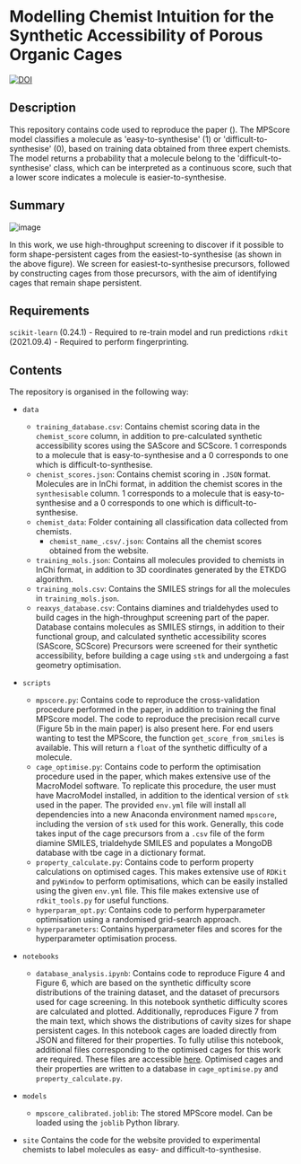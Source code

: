 Modelling Chemist Intuition for the Synthetic Accessibility of Porous Organic Cages
===================================================================================


[![DOI](https://zenodo.org/badge/210332220.svg)](https://zenodo.org/badge/latestdoi/210332220)


Description
-----------

This repository contains code used to reproduce the paper ().
The MPScore model classifies a molecule as 'easy-to-synthesise' (1) or 'difficult-to-synthesise' (0), based on training data obtained
from three expert chemists.
The model returns a probability that a molecule belong to the 'difficult-to-synthesise' class, which can be interpreted as a continuous score,
such that a lower score indicates a molecule is easier-to-synthesise.

Summary
-------
![image](images/Summary_Image.png)

In this work, we use high-throughput screening to discover if it possible to form shape-persistent cages from the easiest-to-synthesise (as shown in the above figure).
We screen for easiest-to-synthesise precursors, followed by constructing cages from those precursors, with the aim of identifying cages that remain shape persistent.

Requirements
------------

`scikit-learn` (0.24.1) - Required to re-train model and run predictions
`rdkit` (2021.09.4) - Required to perform fingerprinting.


Contents
-----------

The repository is organised in the following way:
- `data`
    -  `training_database.csv`: Contains chemist scoring data in the `chemist_score` column, in addition to pre-calculated synthetic accessibility scores using the SAScore and SCScore. 1 corresponds to a molecule that is easy-to-synthesise and a 0 corresponds to one which is difficult-to-synthesise.
    - `chenist_scores.json`: Contains chemist scoring in `.JSON` format. Molecules are in InChi format, in addition the chemist scores in the `synthesisable` column. 1 corresponds to a molecule that is easy-to-synthesise and a 0 corresponds to one which is difficult-to-synthesise.
    - `chemist_data`: Folder containing all classification data collected from chemists.
        - `chemist_name_.csv/.json`: Contains all the chemist scores obtained from the website.
    - `training_mols.json`: Contains all molecules provided to chemists in InChi format, in addition to 3D coordinates generated by the ETKDG algorithm.
    - `training_mols.csv`: Contains the SMILES strings for all the molecules in `training_mols.json`.
    - `reaxys_database.csv`: Contains diamines and trialdehydes used to build cages in the high-throughput screening part of the paper.
    Database contains molecules as SMILES stirngs, in addition to their functional group, and calculated synthetic accessibility scores (SAScore, SCScore)
    Precursors were screened for their synthetic accessibility, before building a cage using `stk` and undergoing a fast geometry optimisation.
- `scripts`
    - `mpscore.py`: Contains code to reproduce the cross-validation procedure performed in the paper, in addition to training the final MPScore model.
    The code to reproduce the precision recall curve (Figure 5b in the main paper) is also present here.
    For end users wanting to test the MPScore, the function `get_score_from_smiles` is available.
    This will return a `float` of the synthetic difficulty of a molecule.
    - `cage_optimise.py`: Contains code to perform the optimisation procedure used in the paper, which makes extensive use of the MacroModel software.
    To replicate this procedure, the user must have MacroModel installed, in addition to the identical version of `stk` used in the paper.
    The provided `env.yml` file will install all dependencies into a new Anaconda environment named `mpscore`, including the version of `stk` used for this work.
    Generally, this code takes input of the cage precursors from a `.csv` file of the form diamine SMILES, trialdehyde SMILES and populates a MongoDB database with tbe cage in a dictionary format.
    - `property_calculate.py`: Contains code to perform property calculations on optimised cages.
    This makes extensive use of `RDKit` and `pyWindow` to perform optimisations, which can be easily installed using the given `env.yml` file. This file makes extensive use of `rdkit_tools.py` for useful functions.
    - `hyperparam_opt.py`: Contains code to perform hyperparameter optimisation using a randomised grid-search approach.
    - `hyperparameters`: Contains hyperparameter files and scores for the hyperparameter optimisation process.


- `notebooks`
    - `database_analysis.ipynb`: Contains code to reproduce Figure 4 and Figure 6, which are based on the synthetic difficulty score distributions of the training dataset, and the dataset of precursors used for cage screening.
    In this notebook synthetic difficulty scores are calculated and plotted.
    Additionally, reproduces Figure 7 from the main text, which shows the distributions of cavity sizes for shape persistent cages.
    In this notebook cages are loaded directly from JSON and filtered for their properties.
    To fully utilise this notebook, additional files corresponding to the optimised cages for this work are required.
    These files are accessible [here](https://doi.org/10.14469/hpc/8395).
    Optimised cages and their properties are written to a database in `cage_optimise.py` and `property_calculate.py`.

- `models`
    - `mpscore_calibrated.joblib`: The stored MPScore model. Can be loaded using the `joblib` Python library.

- `site`
    Contains the code for the website provided to experimental chemists to label molecules as easy- and difficult-to-synthesise.
